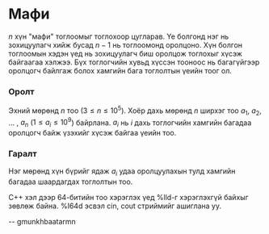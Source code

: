 Мафи
====
$n$ хүн "мафи" тоглоомыг тоглохоор цугларав. Үе болгонд нэг нь зохицуулагч хийж
бусад $n-1$ нь тоглоомонд оролцоно. Хүн болгон тоглоомын хэдэн үед нь
зохицуулагч биш оролцож тоглохыг хүсэж байгаагаа хэлжээ. Бүх тоглогчийн хувьд
хүссэн тооноос нь багагүйгээр оролцогч байлгаж болох хамгийн бага тоглолтын
үеийн тоог ол.


### Оролт
Эхний мөрөнд $n$ тоо ($3 ≤ n ≤ 10^5$). Хоёр дахь мөрөнд $n$ ширхэг тоо $a_1$,
$a_2$, ... , $a_n$ ($1 ≤ a_i ≤ 10^9$) байрлана. $a_i$ нь $i$ дахь тоглогчийн
хамгийн багадаа оролцогч байж үзэхийг хүсэж байгаа үеийн тоо.


### Гаралт
Нэг мөрөнд хүн бүрийг ядаж $a_i$ удаа оролцуулахын тулд хамгийн багадаа
шаардагдах тоглолтын тоо.

C++ хэл дээр 64-битийн тоо хэрэглэх үед %lld-г хэрэглэхгүй байхыг зөвлөж байна.
%I64d эсвэл cin, cout стриймийг ашиглана уу.

-- gmunkhbaatarmn
